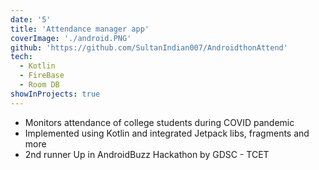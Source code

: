 ```yaml
---
date: '5'
title: 'Attendance manager app'
coverImage: './android.PNG'
github: 'https://github.com/SultanIndian007/AndroidthonAttend'
tech:
  - Kotlin
  - FireBase
  - Room DB
showInProjects: true
---
```


- Monitors attendance of college students during COVID pandemic
- Implemented using Kotlin and integrated Jetpack libs, fragments and more
- 2nd runner Up in AndroidBuzz Hackathon by GDSC - TCET
